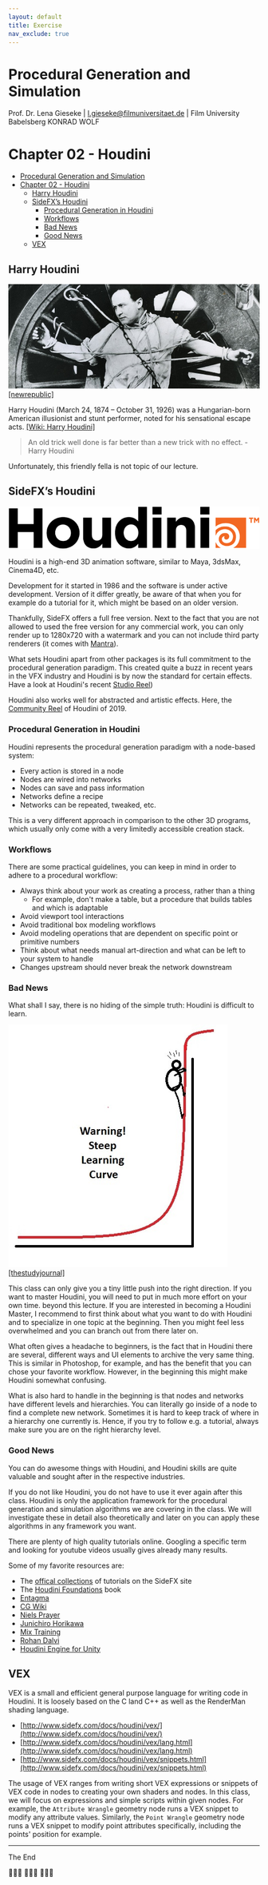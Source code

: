 ```yaml
---
layout: default
title: Exercise
nav_exclude: true
---
```


# Procedural Generation and Simulation

Prof. Dr. Lena Gieseke \| l.gieseke@filmuniversitaet.de \| Film University Babelsberg KONRAD WOLF


# Chapter 02 - Houdini


* [Procedural Generation and Simulation](#procedural-generation-and-simulation)
* [Chapter 02 - Houdini](#chapter-02---houdini)
    * [Harry Houdini](#harry-houdini)
    * [SideFX’s Houdini](#sidefxs-houdini)
        * [Procedural Generation in Houdini](#procedural-generation-in-houdini)
        * [Workflows](#workflows)
        * [Bad News](#bad-news)
        * [Good News](#good-news)
    * [VEX](#vex)

## Harry Houdini

![houdini_02](img/02/houdini_02.jpg)  
[[newrepublic]](https://newrepublic.com/article/119015/edmund-wilson-houdini)  

Harry Houdini (March 24, 1874 – October 31, 1926) was a Hungarian-born American illusionist and stunt performer, noted for his sensational escape acts. [[Wiki: Harry Houdini]](https://en.wikipedia.org/wiki/Harry_Houdini)

> An old trick well done is far better than a new trick with no effect. - Harry Houdini

Unfortunately, this friendly fella is not topic of our lecture.

## SideFX’s Houdini

![houdini_03](img/02/houdini_03.png)

Houdini is a high-end 3D animation software, similar to Maya, 3dsMax, Cinema4D, etc.

Development for it started in 1986 and the software is under active development. Version of it differ greatly, be aware of that when you for example do a tutorial for it, which might be based on an older version.

Thankfully, SideFX offers a full free version. Next to the fact that you are not allowed to used the free version for any commercial work, you can only render up to 1280x720 with a watermark and you can not include third party renderers (it comes with [Mantra](http://renderwiki.haggi.biz/wiki-seiten/renderers/commercial/mantra.php)).

What sets Houdini apart from other packages is its full commitment to the procedural generation paradigm. This created quite a buzz in recent years in the VFX industry and Houdini is by now the standard for certain effects. Have a look at Houdini's recent [Studio Reel](https://www.youtube.com/watch?v=QVlxGNLuD4U))

Houdini also works well for abstracted and artistic effects. Here, the [Community Reel](https://www.youtube.com/watch?v=NnKgK9cFWaY) of Houdini of 2019.

### Procedural Generation in Houdini

Houdini represents the procedural generation paradigm with a node-based system:

* Every action is stored in a node
* Nodes are wired into networks
* Nodes can save and pass information
* Networks define a recipe
* Networks can be repeated, tweaked, etc.

This is a very different approach in comparison to the other 3D programs, which usually only come with a very limitedly accessible creation stack.

### Workflows

There are some practical guidelines, you can keep in mind in order to adhere to a procedural workflow:

* Always think about your work as creating a process, rather than a thing
    * For example, don't make a table, but a procedure that builds tables and which is adaptable
* Avoid viewport tool interactions
* Avoid traditional box modeling workflows
* Avoid modeling operations that are dependent on specific point or primitive numbers
* Think about what needs manual art-direction and what can be left to your system to handle
* Changes upstream should never break the network downstream

### Bad News

What shall I say, there is no hiding of the simple truth: Houdini is difficult to learn.

![curve](img/02/curve.jpg)  
[[thestudyjournal]](http://thestudyjournal.com/2017/11/)

This class can only give you a tiny little push into the right direction. If you want to master Houdini, you will need to put in much more effort on your own time. beyond this lecture. If you are interested in becoming a Houdini Master, I recommend to first think about what you want to do with Houdini and to specialize in one topic at the beginning. Then you might feel less overwhelmed and you can branch out from there later on.

What often gives a headache to beginners, is the fact that in Houdini there are several, different ways and UI elements to archive the very same thing. This is similar in Photoshop, for example, and has the benefit that you can chose your favorite workflow. However, in the beginning this might make Houdini somewhat confusing.

What is also hard to handle in the beginning is that nodes and networks have different levels and hierarchies. You can literally go inside of a node to find a complete new network. Sometimes it is hard to keep track of where in a hierarchy one currently is. Hence, if you try to follow e.g. a tutorial, always make sure you are on the right hierarchy level.

### Good News

You can do awesome things with Houdini, and Houdini skills are quite valuable and sought after in the respective industries.  

If you do not like Houdini, you do not have to use it ever again after this class. Houdini is only the application framework for the procedural generation and simulation algorithms we are covering in the class. We will investigate these in detail also theoretically and later on you can apply these algorithms in any framework you want.

There are plenty of high quality tutorials online. Googling a specific term and looking for youtube videos usually gives already many results. 

Some of my favorite resources are:

* The [offical collections](https://www.sidefx.com/tutorials/) of tutorials on the SideFX site
* The [Houdini Foundations](https://www.sidefx.com/tutorials/houdini-foundations-book/) book
* [Entagma](http://www.entagma.com/)
* [CG Wiki](http://www.tokeru.com/cgwiki/?title=Houdini)
* [Niels Prayer](https://www.sidefx.com/tutorials/author/Niels%20PRAYER/)
* [Junichiro Horikawa](https://www.youtube.com/channel/UC5NStd0QmACnWs9DzqJ3vHg/videos)
* [Mix Training](https://www.youtube.com/channel/UC65D7DvzyyGEqIJVxK-XhDg/videos)
* [Rohan Dalvi](http://www.rohandalvi.net/free)
* [Houdini Engine for Unity](https://www.sidefx.com/docs/unity/index.html)

## VEX

VEX is a small and efficient general purpose language for writing code in Houdini. It is loosely based on the C land C++ as well as the RenderMan shading language.

* [http://www.sidefx.com/docs/houdini/vex/](http://www.sidefx.com/docs/houdini/vex/)
* [http://www.sidefx.com/docs/houdini/vex/lang.html](http://www.sidefx.com/docs/houdini/vex/lang.html)
* [http://www.sidefx.com/docs/houdini/vex/snippets.html](http://www.sidefx.com/docs/houdini/vex/snippets.html)

The usage of VEX ranges from writing short VEX expressions or snippets of VEX code in nodes to creating your own shaders and nodes. In this class, we will focus on expressions and simple scripts within given nodes. For example, the `Attribute Wrangle` geometry node runs a VEX snippet to modify any attribute values. Similarly, the `Point Wrangle` geometry node runs a VEX snippet to modify point attributes specifically, including the points' position for example.

---

The End

👩🏻‍🎤 🦹🏽‍♂️ 🧙🏻‍♂️